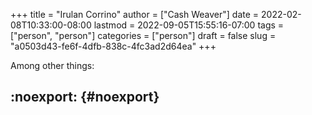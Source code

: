 +++
title = "Irulan Corrino"
author = ["Cash Weaver"]
date = 2022-02-08T10:33:00-08:00
lastmod = 2022-09-05T15:55:16-07:00
tags = ["person", "person"]
categories = ["person"]
draft = false
slug = "a0503d43-fe6f-4dfb-838c-4fc3ad2d64ea"
+++

Among other things:


## :noexport: {#noexport}
